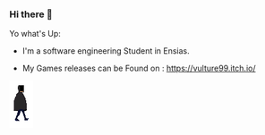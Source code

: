 ### Hi there 👋

Yo what's Up:

- I'm a software engineering Student in Ensias.

- My Games releases can be Found on : https://vulture99.itch.io/

![](https://github.com/vulture990/vulture990/blob/main/walkside1.gif)
